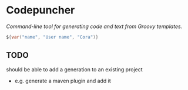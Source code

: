 # Codepuncher

_Command-line tool for generating code and text from Groovy templates._

```java
${var("name", "User name", "Cora")}
```

## TODO

should be able to add a generation to an existing project
- e.g. generate a maven plugin and add it
